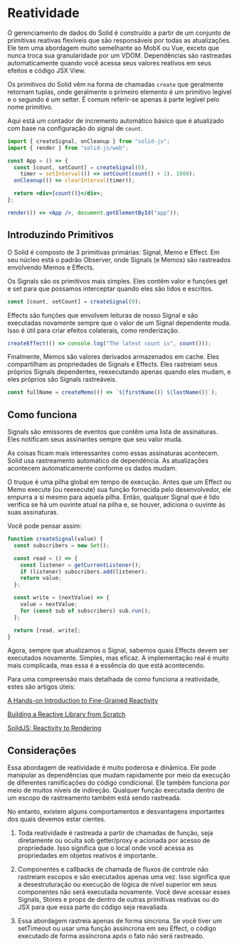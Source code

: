 # Reatividade

O gerenciamento de dados do Solid é construído a partir de um conjunto de primitivas reativas flexíveis que são responsáveis por todas as atualizações. Ele tem uma abordagem muito semelhante ao MobX ou Vue, exceto que nunca troca sua granularidade por um VDOM. Dependências são rastreadas automaticamente quando você acessa seus valores reativos em seus efeitos e código JSX View.

Os primitivos do Solid vêm na forma de chamadas `create` que geralmente retornam tuplas, onde geralmente o primeiro elemento é um primitivo legível e o segundo é um setter. É comum referir-se apenas à parte legível pelo nome primitivo.

Aqui está um contador de incremento automático básico que é atualizado com base na configuração do signal de `count`.

```jsx
import { createSignal, onCleanup } from "solid-js";
import { render } from "solid-js/web";

const App = () => {
  const [count, setCount] = createSignal(0),
    timer = setInterval(() => setCount(count() + 1), 1000);
  onCleanup(() => clearInterval(timer));

  return <div>{count()}</div>;
};

render(() => <App />, document.getElementById("app"));
```

## Introduzindo Primitivos

O Solid é composto de 3 primitivas primárias: Signal, Memo e Effect. Em seu núcleo está o padrão Observer, onde Signals (e Memos) são rastreados envolvendo Memos e Effects.

Os Signals são os primitivos mais simples. Eles contêm valor e funções get e set para que possamos interceptar quando eles são lidos e escritos.

```js
const [count, setCount] = createSignal(0);
```

Effects são funções que envolvem leituras de nosso Signal e são executadas novamente sempre que o valor de um Signal dependente muda. Isso é útil para criar efeitos colaterais, como renderização.

```js
createEffect(() => console.log("The latest count is", count()));
```

Finalmente, Memos são valores derivados armazenados em cache. Eles compartilham as propriedades de Signals e Effects. Eles rastreiam seus próprios Signals dependentes, reexecutando apenas quando eles mudam, e eles próprios são Signals rastreáveis.

```js
const fullName = createMemo(() => `${firstName()} ${lastName()}`);
```

## Como funciona

Signals são emissores de eventos que contêm uma lista de assinaturas. Eles notificam seus assinantes sempre que seu valor muda.

As coisas ficam mais interessantes como essas assinaturas acontecem. Solid usa rastreamento automático de dependência. As atualizações acontecem automaticamente conforme os dados mudam.

O truque é uma pilha global em tempo de execução. Antes que um Effect ou Memo execute (ou reexecute) sua função fornecida pelo desenvolvedor, ele empurra a si mesmo para aquela pilha. Então, qualquer Signal que é lido verifica se há um ouvinte atual na pilha e, se houver, adiciona o ouvinte às suas assinaturas.

Você pode pensar assim:

```js
function createSignal(value) {
  const subscribers = new Set();

  const read = () => {
    const listener = getCurrentListener();
    if (listener) subscribers.add(listener);
    return value;
  };

  const write = (nextValue) => {
    value = nextValue;
    for (const sub of subscribers) sub.run();
  };

  return [read, write];
}
```

Agora, sempre que atualizamos o Signal, sabemos quais Effects devem ser executados novamente. Simples, mas eficaz. A implementação real é muito mais complicada, mas essa é a essência do que está acontecendo.

Para uma compreensão mais detalhada de como funciona a reatividade, estes são artigos úteis:

[A Hands-on Introduction to Fine-Grained Reactivity](https://dev.to/ryansolid/a-hands-on-introduction-to-fine-grained-reactivity-3ndf)

[Building a Reactive Library from Scratch](https://dev.to/ryansolid/building-a-reactive-library-from-scratch-1i0p)

[SolidJS: Reactivity to Rendering](https://angularindepth.com/posts/1289/solidjs-reactivity-to-rendering)

## Considerações

Essa abordagem de reatividade é muito poderosa e dinâmica. Ele pode manipular as dependências que mudam rapidamente por meio da execução de diferentes ramificações do código condicional. Ele também funciona por meio de muitos níveis de indireção. Qualquer função executada dentro de um escopo de rastreamento também está sendo rastreada.

No entanto, existem alguns comportamentos e desvantagens importantes dos quais devemos estar cientes.

1. Toda reatividade é rastreada a partir de chamadas de função, seja diretamente ou oculta sob getter/proxy e acionada por acesso de propriedade. Isso significa que o local onde você acessa as propriedades em objetos reativos é importante.

2. Componentes e callbacks de chamada de fluxos de controle não rastreiam escopos e são executados apenas uma vez. Isso significa que a desestruturação ou execução de lógica de nível superior em seus componentes não será executada novamente. Você deve acessar esses Signals, Stores e props de dentro de outras primitivas reativas ou do JSX para que essa parte do código seja reavaliada.

3. Essa abordagem rastreia apenas de forma síncrona. Se você tiver um setTimeout ou usar uma função assíncrona em seu Effect, o código executado de forma assíncrona após o fato não será rastreado.
